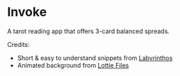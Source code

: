 # Invoke

A tarot reading app that offers 3-card balanced spreads.

Credits:

- Short & easy to understand snippets from <a href="https://labyrinthos.co/">Labyrinthos</a>
- Animated background from <a href="https://lottiefiles.com">Lottie Files</a>
